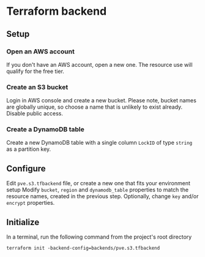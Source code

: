 # Terraform backend

## Setup
### Open an AWS account
If you don't have an AWS account, open a new one. The resource use will qualify for the free tier.
### Create an S3 bucket
Login in AWS console and create a new bucket. Please note, bucket names are globally unique, so choose a name that is unlikely to exist already. Disable public access.
### Create a DynamoDB table
Create a new DynamoDB table with a single column `LockID` of type `string` as a partition key.

## Configure
Edit `pve.s3.tfbackend` file, or create a new one that fits your environment setup
Modify `bucket`, `region` and `dynamodb_table` properties to match the resource names, created in the previous step.
Optionally, change `key` and/or `encrypt` properties.

## Initialize
In a terminal, run the following command from the project's root directory
```
terraform init -backend-config=backends/pve.s3.tfbackend
```
